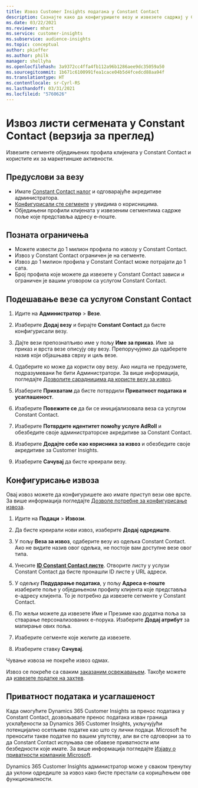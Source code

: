 ```yaml
---
title: Извоз Customer Insights података у Constant Contact
description: Сазнајте како да конфигуришете везу и извезете садржај у Constant Contact.
ms.date: 03/22/2021
ms.reviewer: mhart
ms.service: customer-insights
ms.subservice: audience-insights
ms.topic: conceptual
author: pkieffer
ms.author: philk
manager: shellyha
ms.openlocfilehash: 3a9372cc4ffa4fb112a96b1286aee9dc35059a50
ms.sourcegitcommit: 1b671c6100991fea1cace04b5d4fcedcd88aa94f
ms.translationtype: HT
ms.contentlocale: sr-Cyrl-RS
ms.lasthandoff: 03/31/2021
ms.locfileid: "5760626"
---
```

# <a name="export-segment-lists-to-constant-contact-preview"></a>Извоз листи сегмената у Constant Contact (верзија за преглед)

Извезите сегменте обједињених профила клијената у Constant Contact и користите их за маркетиншке активности. 

## <a name="prerequisites-for-a-connection"></a>Предуслови за везу

-   Имате [Constant Contact налог](https://www.constantcontact.com/account-home) и одговарајуће акредитиве администратора.
-   [Конфигурисали сте сегменте](segments.md) у увидима о корисницима.
-   Обједињени профили клијената у извезеним сегментима садрже поље које представља адресу е-поште.

## <a name="known-limitations"></a>Позната ограничења

- Можете извести до 1 милион профила по извозу у Constant Contact.
- Извоз у Constant Contact ограничен је на сегменте.
- Извоз до 1 милион профила у Constant Contact може потрајати до 1 сата. 
- Број профила које можете да извезете у Constant Contact зависи и ограничен је вашим уговором са услугом Constant Contact.

## <a name="set-up-connection-to-constant-contact"></a>Подешавање везе са услугом Constant Contact

1. Идите на **Администратор** > **Везе**.

1. Изаберите **Додај везу** и бирајте **Constant Contact** да бисте конфигурисали везу.

1. Дајте вези препознатљиво име у пољу **Име за приказ**. Име за приказ и врста везе описују ову везу. Препоручујемо да одаберете назив који објашњава сврху и циљ везе.

1. Одаберите ко може да користи ову везу. Ако ништа не предузмете, подразумевани ће бити Администратори. За више информација, погледајте [Дозволите сарадницима да користе везу за извоз](connections.md#allow-contributors-to-use-a-connection-for-exports).

1. Изаберите **Прихватам** да бисте потврдили **Приватност података и усаглашеност**.

1. Изаберите **Повежите се** да би се иницијализовала веза са услугом Constant Contact.

1. Изаберите **Потврдите идентитет помоћу услуге AdRoll** и обезбедите своје администраторске акредитиве за Constant Contact. 

1. Изаберите **Додајте себе као корисника за извоз** и обезбедите своје акредитиве за Customer Insights.

1. Изаберите **Сачувај** да бисте креирали везу.

## <a name="configure-an-export"></a>Конфигурисање извоза

Овај извоз можете да конфигуришете ако имате приступ вези ове врсте. За више информација погледајте [Дозволе потребне за конфигурисање извоза](export-destinations.md#set-up-a-new-export).

1. Идите на **Подаци** > **Извози**.

1. Да бисте креирали нови извоз, изаберите **Додај одредиште**.

1. У пољу **Веза за извоз**, одаберите везу из одељка Constant Contact. Ако не видите назив овог одељка, не постоје вам доступне везе овог типа.

1. Унесите [**ID Constant Contact листе**](https://app.constantcontact.com/pages/contacts/ui#lists). Отворите листу у услузи Constant Contact да бисте пронашли ID листе у URL адреси.

1. У одељку **Подударање података**, у пољу **Адреса е-поште** изаберите поље у обједињеном профилу клијента које представља е-адресу клијента. То је потребно да извезете сегменте у Constant Contact.

1. По жељи можете да извезете Име и Презиме као додатна поља за стварање персонализованих е-порука. Изаберите **Додај атрибут** за мапирање ових поља.

1. Изаберите сегменте које желите да извезете.

1. Изаберите ставку **Сачувај**.

Чување извоза не покреће извоз одмах.

Извоз се покреће са сваким [заказаним освежавањем](system.md#schedule-tab). Такође можете да [извезете податке на захтев](export-destinations.md#run-exports-on-demand). 


## <a name="data-privacy-and-compliance"></a>Приватност података и усаглашеност

Када омогућите Dynamics 365 Customer Insights за пренос података у Constant Contact, дозвољавате пренос података изван граница усклађености за Dynamics 365 Customer Insights, укључујући потенцијално осетљиве податке као што су лични подаци. Microsoft ће преносити такве податке по вашем упутству, али ви сте одговорни за то да Constant Contact испуњава све обавезе приватности или безбедности које имате. За више информација погледајте [Изјаву о приватности компаније Microsoft](https://go.microsoft.com/fwlink/?linkid=396732).

Dynamics 365 Customer Insights администратор може у сваком тренутку да уклони одредиште за извоз како бисте престали са коришћењем ове функционалности.
